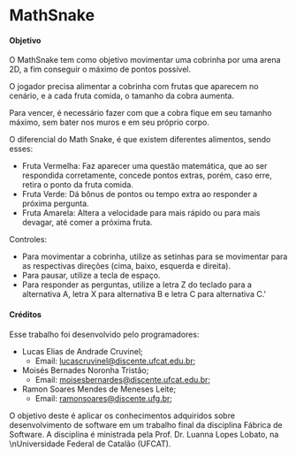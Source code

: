 # MathSnake
#### Objetivo
O MathSnake tem como objetivo movimentar uma cobrinha por uma arena 2D, a fim conseguir o máximo de pontos possível. 

O jogador precisa alimentar a cobrinha com frutas que aparecem no cenário, e a cada fruta comida, o tamanho da cobra aumenta.

Para vencer, é necessário fazer com que a cobra fique em seu tamanho máximo, sem bater nos muros e em seu próprio corpo.

O diferencial do Math Snake, é que existem diferentes alimentos, sendo esses:

* Fruta Vermelha: Faz aparecer uma questão matemática, que ao ser respondida corretamente, concede pontos extras, porém, caso erre, retira o ponto da fruta comida.
* Fruta Verde: Dá bônus de pontos ou tempo extra ao responder a próxima pergunta.
* Fruta Amarela: Altera a velocidade para mais rápido ou para mais devagar, até comer a próxima fruta.

Controles:
* Para movimentar a cobrinha, utilize as setinhas para se movimentar para as respectivas direções (cima, baixo, esquerda e direita).
* Para pausar, utilize a tecla de espaço.
* Para responder as perguntas, utilize a letra Z do teclado para a alternativa A, letra X para alternativa B e letra C para alternativa C.'

#### Créditos
Esse trabalho foi desenvolvido pelo programadores:

* Lucas Elias de Andrade Cruvinel;
  * Email: lucascruvinel@discente.ufcat.edu.br;
* Moisés Bernades Noronha Tristão;
  * Email: moisesbernardes@discente.ufcat.edu.br;
* Ramon Soares Mendes de Meneses Leite;
  * Email: ramonsoares@discente.ufg.br;
 
O objetivo deste é aplicar os conhecimentos adquiridos sobre desenvolvimento de software em um trabalho final da disciplina Fábrica de Software.
A disciplina é ministrada pela Prof. Dr. Luanna Lopes Lobato, na \nUniversidade Federal de Catalão (UFCAT).
